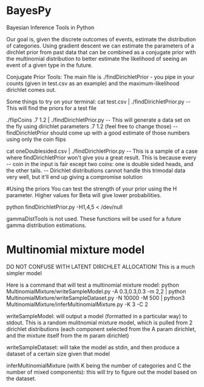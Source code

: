BayesPy
=======

Bayesian Inference Tools in Python

Our goal is, given the discrete outcomes of events, estimate the distribution of categories.  Using gradient descent we can estimate the parameters of a dirchlet prior from past data that can be combined as a conjugate prior with the multinomial distribution to better estimate the likelihood of seeing an event of a given type in the future.

Conjugate Prior Tools:  The main file is ./findDirichletPrior - you pipe in your counts (given in test.csv as an example) and the maximum-likelihood dirichlet comes out.

Some things to try on your terminal:
cat test.csv | ./findDirichletPrior.py
-- This will find the priors for a test file

./flipCoins .7 1.2 | ./findDirichletPrior.py 
-- This will generate a data set on the fly using dirichlet parameters .7 1.2 (feel free to change those)
-- findDirichletPrior should come up with a good estimate of those numbers using only the coin flips

cat oneDoublesided.csv | ./findDirichletPrior.py
-- This is a sample of a case where findDirichletPrior won't give you a great result.  This is because every
-- coin in the input is fair except two coins: one is double sided heads, and the other tails.
-- Dirichlet distributions cannot handle this trimodal data very well, but it'll end up giving a compromise solution


#Using the priors
You can test the strength of your prior using the H parameter. Higher values for Beta will give lower probabilities.

python findDirichletPrior.py -H1,4,5 < /dev/null



gammaDistTools is not used.  These functions will be used for a future gamma distribution estimations.



Multinomial mixture model
=========================

DO NOT CONFUSE WITH LATENT DIRICHLET ALLOCATION! This is a much simpler model

Here is a command that will test a multinomial mixture model:
python MultinomialMixture/writeSampleModel.py -A 0.3,0.3,0.3 -m 2,2 | python MultinomialMixture/writeSampleDataset.py -N 10000 -M 500 | python3 MultinomialMixture/inferMultinomialMixture.py -K 3 -C 2  

writeSampleModel: will output a model (formatted in a particular way) to stdout. This is a random mulitnomial mixture model, which is pulled from 2 dirichlet distributions (each component selected from the A param dirichlet, and the mixture itself from the m param dirichlet)

writeSampleDataset: will take the model as stdin, and then produce a dataset of a certain size given that model

inferMultinomialMixture (with K being the number of categories and C the number of mixed components): this will try to figure out the model based on the dataset.
